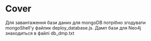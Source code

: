 # Cover
Для завантаження бази даних для mongoDB потрібно згодувати mongoShell'у файлик deploy_database.js. Дамп бази для Neo4j знаходиться в файлі db_dmp.txt
